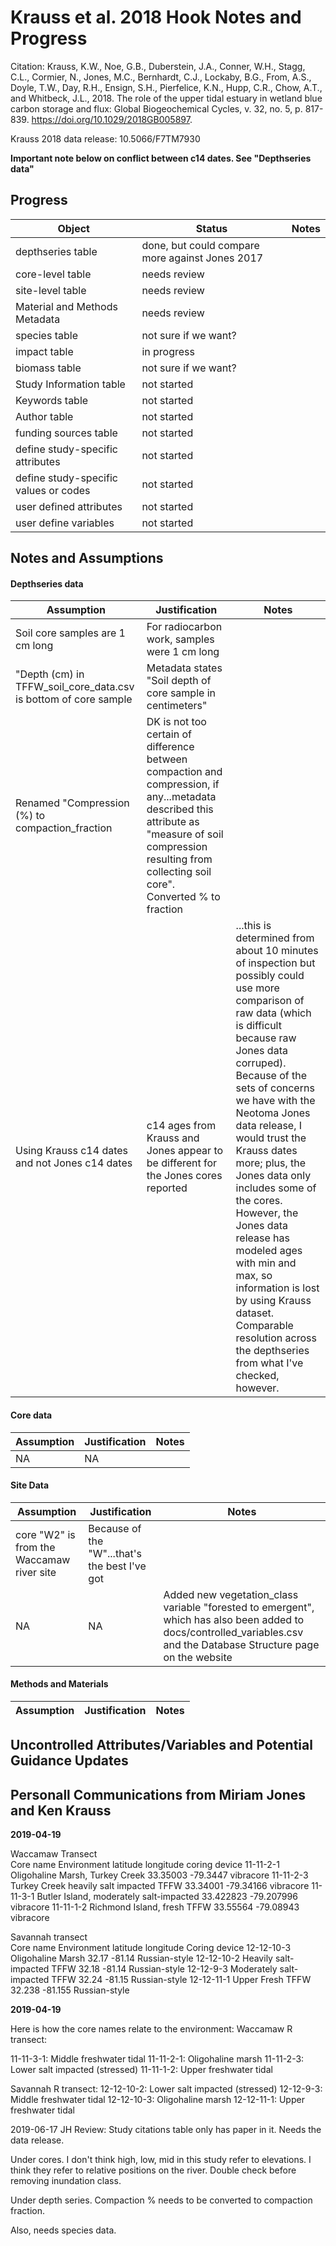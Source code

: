 # Krauss et al. 2018 Hook Notes and Progress

Citation: 
Krauss, K.W., Noe, G.B., Duberstein, J.A., Conner, W.H., Stagg, C.L., Cormier, N., Jones, M.C., Bernhardt, C.J., Lockaby, B.G., From, A.S., Doyle, T.W., Day, R.H., Ensign, S.H., Pierfelice, K.N., Hupp, C.R., Chow, A.T., and Whitbeck, J.L., 2018. The role of the upper tidal estuary in wetland blue carbon storage and flux: Global Biogeochemical Cycles, v. 32, no. 5, p. 817-839. https://doi.org/10.1029/2018GB005897.

Krauss 2018 data release:
10.5066/F7TM7930

**Important note below on conflict between c14 dates. See "Depthseries data"**

## Progress 

Object | Status | Notes
------------- | ------------- | -------------
depthseries table | done, but could compare more against Jones 2017 |
core-level table | needs review | 
site-level table | needs review| 
Material and Methods Metadata | needs review | 
species table | not sure if we want? | 
impact table | in progress | 
biomass table | not sure if we want? |
Study Information table | not started | 
Keywords table | not started | 
Author table | not started |
funding sources table | not started |
define study-specific attributes | not started |
define study-specific values or codes | not started |
user defined attributes | not started | 
user define variables | not started | 

## Notes and Assumptions


#### Depthseries data

Assumption | Justification | Notes
------------- | ------------- | -------------
Soil core samples are 1 cm long | For radiocarbon work, samples were 1 cm long | 
"Depth (cm) in TFFW_soil_core_data.csv is bottom of core sample | Metadata states "Soil depth of core sample in centimeters" |
Renamed "Compression (%) to compaction_fraction | DK is not too certain of difference between compaction and compression, if any...metadata described this attribute as "measure of soil compression resulting from collecting soil core". Converted % to fraction |
Using Krauss c14 dates and not Jones c14 dates | c14 ages from Krauss and Jones appear to be different for the Jones cores reported | ...this is determined from about 10 minutes of inspection but possibly could use more comparison of raw data (which is difficult because raw Jones data corruped). Because of the sets of concerns we have with the Neotoma Jones data release, I would trust the Krauss dates more; plus, the Jones data only includes some of the cores. However, the Jones data release has modeled ages with min and max, so information is lost by using Krauss dataset. Comparable resolution across the depthseries from what I've checked, however.

#### Core data

Assumption | Justification | Notes
------------- | ------------- | -------------
NA | NA | | Don't have coordinates for core W2

#### Site Data

Assumption | Justification | Notes
------------- | ------------- | -------------
core "W2" is from the Waccamaw river site | Because of the "W"...that's the best I've got | 
NA | NA | Added new vegetation_class variable "forested to emergent", which has also been added to docs/controlled_variables.csv and the Database Structure page on the website

#### Methods and Materials

Assumption | Justification | Notes
------------- | ------------- | -------------


## Uncontrolled Attributes/Variables and Potential Guidance Updates






## Personall Communications from Miriam Jones and Ken Krauss


**2019-04-19**

Waccamaw Transect			
Core name	Environment	latitude	longitude	coring device
11-11-2-1	Oligohaline Marsh, Turkey Creek	33.35003	-79.3447	vibracore
11-11-2-3	Turkey Creek heavily salt impacted TFFW	33.34001	-79.34166	vibracore
11-11-3-1	Butler Island, moderately salt-impacted	33.422823	-79.207996	vibracore
11-11-1-2	Richmond Island, fresh TFFW	33.55564	-79.08943	vibracore
				
Savannah transect			
Core name	Environment	latitude	longitude	Coring device
12-12-10-3	Oligohaline Marsh	32.17	-81.14	Russian-style
12-12-10-2	Heavily salt-impacted TFFW	32.18	-81.14	Russian-style
12-12-9-3	Moderately salt-impacted TFFW	32.24	-81.15	Russian-style
12-12-11-1	Upper Fresh TFFW	32.238	-81.155	Russian-style

**2019-04-19**

Here is how the core names relate to the environment:
Waccamaw R transect:
 
11-11-3-1: Middle freshwater tidal
11-11-2-1: Oligohaline marsh
11-11-2-3: Lower salt impacted (stressed)
11-11-1-2: Upper freshwater tidal
 
Savannah R transect:
12-12-10-2: Lower salt impacted (stressed)
12-12-9-3: Middle freshwater tidal
12-12-10-3: Oligohaline marsh
12-12-11-1: Upper freshwater tidal


2019-06-17 JH Review: Study citations table only has paper in it. Needs the data release. 

Under cores. I don't think high, low, mid in this study refer to elevations. I think they refer to relative positions on the river. Double check before removing inundation class.

Under depth series. Compaction % needs to be converted to compaction fraction.

Also, needs species data.

